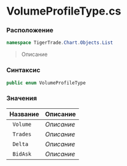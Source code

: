 
# VolumeProfileType.cs
### Расположение
```csharp
namespace TigerTrade.Chart.Objects.List
```



> Описание

### Синтаксис
```csharp
public enum VolumeProfileType
```


### Значения
| Название | Описание |
| --- | --- |
| ` Volume` | *Описание* |
| ` Trades` | *Описание* |
| ` Delta` | *Описание* |
| ` BidAsk` | *Описание* |



